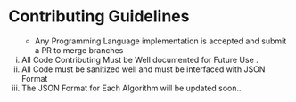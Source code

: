 <h1>
  Contributing Guidelines
</h1>

<ol type="i">
  <ul>
    <li>Any Programming Language implementation is accepted and submit a PR to merge branches</li>
  </ul>
  <li>All Code Contributing Must be Well documented for Future Use .</li>
  <li>All Code must be sanitized well and must be interfaced with JSON Format </li>
  <li>The JSON Format for Each Algorithm will be updated soon.. </li>
  
</ol>
